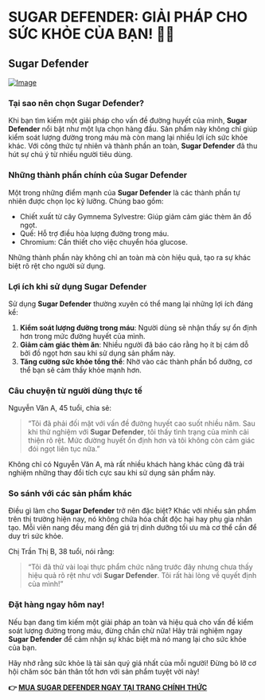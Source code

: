 # SUGAR DEFENDER: GIẢI PHÁP CHO SỨC KHỎE CỦA BẠN! 🌱💪

## Sugar Defender

[![Image](https://sugardefender24.com/assets/img/SUGARDEFENDERx1-500px.webp)](https://gchaffi.com/gC6fRHll)

### Tại sao nên chọn Sugar Defender?

Khi bạn tìm kiếm một giải pháp cho vấn đề đường huyết của mình, **Sugar Defender** nổi bật như một lựa chọn hàng đầu. Sản phẩm này không chỉ giúp kiểm soát lượng đường trong máu mà còn mang lại nhiều lợi ích sức khỏe khác. Với công thức tự nhiên và thành phần an toàn, **Sugar Defender** đã thu hút sự chú ý từ nhiều người tiêu dùng.

### Những thành phần chính của Sugar Defender

Một trong những điểm mạnh của **Sugar Defender** là các thành phần tự nhiên được chọn lọc kỹ lưỡng. Chúng bao gồm:

- Chiết xuất từ cây Gymnema Sylvestre: Giúp giảm cảm giác thèm ăn đồ ngọt.
- Quế: Hỗ trợ điều hòa lượng đường trong máu.
- Chromium: Cần thiết cho việc chuyển hóa glucose.

Những thành phần này không chỉ an toàn mà còn hiệu quả, tạo ra sự khác biệt rõ rệt cho người sử dụng.

### Lợi ích khi sử dụng Sugar Defender

Sử dụng **Sugar Defender** thường xuyên có thể mang lại những lợi ích đáng kể:

1. **Kiểm soát lượng đường trong máu**: Người dùng sẽ nhận thấy sự ổn định hơn trong mức đường huyết của mình.
2. **Giảm cảm giác thèm ăn**: Nhiều người đã báo cáo rằng họ ít bị cám dỗ bởi đồ ngọt hơn sau khi sử dụng sản phẩm này.
3. **Tăng cường sức khỏe tổng thể**: Nhờ vào các thành phần bổ dưỡng, cơ thể bạn sẽ cảm thấy khỏe mạnh hơn.

### Câu chuyện từ người dùng thực tế

Nguyễn Văn A, 45 tuổi, chia sẻ: 

> “Tôi đã phải đối mặt với vấn đề đường huyết cao suốt nhiều năm. Sau khi thử nghiệm với **Sugar Defender**, tôi thấy tình trạng của mình cải thiện rõ rệt. Mức đường huyết ổn định hơn và tôi không còn cảm giác đói ngọt liên tục nữa.”

Không chỉ có Nguyễn Văn A, mà rất nhiều khách hàng khác cũng đã trải nghiệm những thay đổi tích cực sau khi sử dụng sản phẩm này.

### So sánh với các sản phẩm khác

Điều gì làm cho **Sugar Defender** trở nên đặc biệt? Khác với nhiều sản phẩm trên thị trường hiện nay, nó không chứa hóa chất độc hại hay phụ gia nhân tạo. Mỗi viên nang đều mang đến giá trị dinh dưỡng tối ưu mà cơ thể cần để duy trì sức khỏe.

Chị Trần Thị B, 38 tuổi, nói rằng:

> “Tôi đã thử vài loại thực phẩm chức năng trước đây nhưng chưa thấy hiệu quả rõ rệt như với **Sugar Defender**. Tôi rất hài lòng về quyết định của mình!”

### Đặt hàng ngay hôm nay!

Nếu bạn đang tìm kiếm một giải pháp an toàn và hiệu quả cho vấn đề kiểm soát lượng đường trong máu, đừng chần chừ nữa! Hãy trải nghiệm ngay **Sugar Defender** để cảm nhận sự khác biệt mà nó mang lại cho sức khỏe của bạn.

Hãy nhớ rằng sức khỏe là tài sản quý giá nhất của mỗi người! Đừng bỏ lỡ cơ hội chăm sóc bản thân tốt hơn với sản phẩm tuyệt vời này!



**👉 [MUA SUGAR DEFENDER NGAY TẠI TRANG CHÍNH THỨC](https://gchaffi.com/gC6fRHll)**